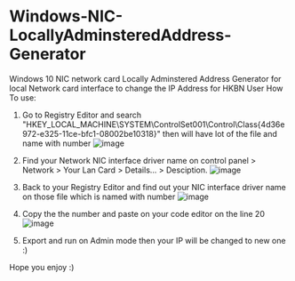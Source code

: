 # Windows-NIC-LocallyAdminsteredAddress-Generator
Windows 10 NIC network card Locally Adminstered Address Generator for local Network card interface to change the IP Address for HKBN User
How To use:

1. Go to Registry Editor and search "HKEY_LOCAL_MACHINE\SYSTEM\ControlSet001\Control\Class\{4d36e972-e325-11ce-bfc1-08002be10318}" then will have lot of the file and name with number
![image](https://user-images.githubusercontent.com/93077307/202847967-1b006800-e303-4802-86c9-3b4bf0bed50e.png)

2. Find your Network NIC interface driver name on control panel > Network > Your Lan Card > Details... > Desciption.
![image](https://user-images.githubusercontent.com/93077307/202848006-ca9a84d5-1664-4df4-98ae-8236a0e99fc4.png)

3. Back to your Registry Editor and find out your NIC interface driver name on those file which is named with number
![image](https://user-images.githubusercontent.com/93077307/202848240-2b6f23fb-21c7-4179-8d13-ad0167958471.png)

4. Copy the the number and paste on your code editor on the line 20
![image](https://user-images.githubusercontent.com/93077307/202848124-b0935e71-607a-4926-8ddb-7fa7f20a00c0.png)

5. Export and run on Admin mode then your IP will be changed to new one :)

Hope you enjoy :)

